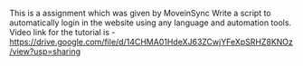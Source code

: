 This is a assignment which was given by MoveinSync
Write a script to automatically login in the website using any language and automation tools.
Video link for the tutorial is - https://drive.google.com/file/d/14CHMA01HdeXJ63ZCwjYFeXpSRHZ8KNOz/view?usp=sharing
